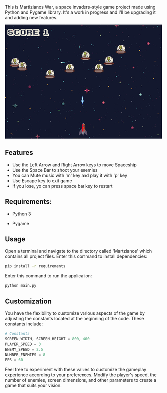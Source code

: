 This is Martizianos War, a space invaders-style game project made using Python and Pygame library. It's a work in progress and I'll be upgrading it and adding new features.


![Screenshot](./img/screenshot.png)

## Features

 - Use the Left Arrow and Right Arrow keys to move Spaceship
 - Use the Space Bar to shoot your enemies
 - You can Mute music with 'm' key and play it with 'p' key
 - Use Escape key to exit game
 - If you lose, yo can press space bar key to restart


## Requirements:

- Python 3

- Pygame

## Usage

Open a terminal and navigate to the directory called 'Martzianos' which contains all project files.
Enter this command to install dependencies: 
``` bash
pip install -r requirements
```

Enter this command to run the application:
``` bash
python main.py
```

## Customization
You have the flexibility to customize various aspects of the game by adjusting the constants located at the beginning of the code. These constants include:

```python
# Constants
SCREEN_WIDTH, SCREEN_HEIGHT = 800, 600
PLAYER_SPEED = 3
ENEMY_SPEED = 2.5
NUMBER_ENEMIES = 8
FPS = 60
```
Feel free to experiment with these values to customize the gameplay experience according to your preferences. Modify the player's speed, the number of enemies, screen dimensions, and other parameters to create a game that suits your vision.

